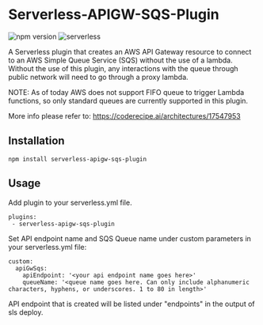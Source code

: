 # Serverless-APIGW-SQS-Plugin

![npm version](https://badge.fury.io/js/serverless-apigw-sqs-plugin.svg) ![serverless](http://public.serverless.com/badges/v3.svg)

A Serverless plugin that creates an AWS API Gateway resource to connect to an AWS Simple Queue Service (SQS) without the use of a lambda. Without the use of this plugin, any interactions with the queue through public network will need to go through a proxy lambda. 


NOTE: As of today AWS does not support FIFO queue to trigger Lambda functions, so only standard queues are currently supported in this plugin.


More info please refer to: https://coderecipe.ai/architectures/17547953


## Installation
`npm install serverless-apigw-sqs-plugin`
## Usage

Add plugin to your serverless.yml file.

    plugins:
     - serverless-apigw-sqs-plugin

Set API endpoint name and SQS Queue name under custom parameters in your serverless.yml file:

    custom:
      apiGwSqs:
        apiEndpoint: '<your api endpoint name goes here>'
        queueName: '<queue name goes here. Can only include alphanumeric characters, hyphens, or underscores. 1 to 80 in length>'

API endpoint that is created will be listed under "endpoints" in the output of sls deploy.
